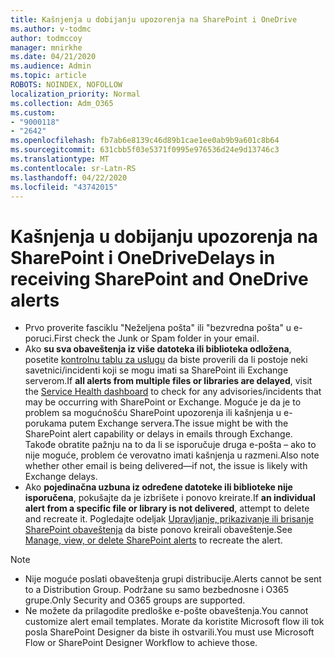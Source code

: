 ```yaml
---
title: Kašnjenja u dobijanju upozorenja na SharePoint i OneDrive
ms.author: v-todmc
author: todmccoy
manager: mnirkhe
ms.date: 04/21/2020
ms.audience: Admin
ms.topic: article
ROBOTS: NOINDEX, NOFOLLOW
localization_priority: Normal
ms.collection: Adm_O365
ms.custom:
- "9000118"
- "2642"
ms.openlocfilehash: fb7ab6e8139c46d89b1cae1ee0ab9b9a601c8b64
ms.sourcegitcommit: 631cbb5f03e5371f0995e976536d24e9d13746c3
ms.translationtype: MT
ms.contentlocale: sr-Latn-RS
ms.lasthandoff: 04/22/2020
ms.locfileid: "43742015"
---
```

# <a name="delays-in-receiving-sharepoint-and-onedrive-alerts"></a><span data-ttu-id="280a6-102">Kašnjenja u dobijanju upozorenja na SharePoint i OneDrive</span><span class="sxs-lookup"><span data-stu-id="280a6-102">Delays in receiving SharePoint and OneDrive alerts</span></span>

- <span data-ttu-id="280a6-103">Prvo proverite fasciklu "Neželjena pošta" ili "bezvredna pošta" u e-poruci.</span><span class="sxs-lookup"><span data-stu-id="280a6-103">First check the Junk or Spam folder in your email.</span></span>
- <span data-ttu-id="280a6-104">Ako **su sva obaveštenja iz više datoteka ili biblioteka odložena**, posetite [kontrolnu tablu za uslugu](https://portal.office.com/adminportal/home?ref=/servicehealth) da biste proverili da li postoje neki savetnici/incidenti koji se mogu imati sa SharePoint ili Exchange serverom.</span><span class="sxs-lookup"><span data-stu-id="280a6-104">If **all alerts from multiple files or libraries are delayed**, visit the [Service Health dashboard](https://portal.office.com/adminportal/home?ref=/servicehealth) to check for any advisories/incidents that may be occurring with SharePoint or Exchange.</span></span> <span data-ttu-id="280a6-105">Moguće je da je to problem sa mogućnošću SharePoint upozorenja ili kašnjenja u e-porukama putem Exchange servera.</span><span class="sxs-lookup"><span data-stu-id="280a6-105">The issue might be with the SharePoint alert capability or delays in emails through Exchange.</span></span> <span data-ttu-id="280a6-106">Takođe obratite pažnju na to da li se isporučuje druga e-pošta – ako to nije moguće, problem će verovatno imati kašnjenja u razmeni.</span><span class="sxs-lookup"><span data-stu-id="280a6-106">Also note whether other email is being delivered—if not, the issue is likely with Exchange delays.</span></span>
- <span data-ttu-id="280a6-107">Ako **pojedinačna uzbuna iz određene datoteke ili biblioteke nije isporučena**, pokušajte da je izbrišete i ponovo kreirate.</span><span class="sxs-lookup"><span data-stu-id="280a6-107">If **an individual alert from a specific file or library is not delivered**, attempt to delete and recreate it.</span></span> <span data-ttu-id="280a6-108">Pogledajte odeljak [Upravljanje, prikazivanje ili brisanje SharePoint obaveštenja](https://support.microsoft.com/office/manage-view-or-delete-sharepoint-alerts-99dfb19c-9a90-4a8c-aba1-aa8c8afb0de2) da biste ponovo kreirali obaveštenje.</span><span class="sxs-lookup"><span data-stu-id="280a6-108">See [Manage, view, or delete SharePoint alerts](https://support.microsoft.com/office/manage-view-or-delete-sharepoint-alerts-99dfb19c-9a90-4a8c-aba1-aa8c8afb0de2) to recreate the alert.</span></span>

> [!NOTE]
> - <span data-ttu-id="280a6-109">Nije moguće poslati obaveštenja grupi distribucije.</span><span class="sxs-lookup"><span data-stu-id="280a6-109">Alerts cannot be sent to a Distribution Group.</span></span> <span data-ttu-id="280a6-110">Podržane su samo bezbednosne i O365 grupe.</span><span class="sxs-lookup"><span data-stu-id="280a6-110">Only Security and O365 groups are supported.</span></span>
> - <span data-ttu-id="280a6-111">Ne možete da prilagodite predloške e-pošte obaveštenja.</span><span class="sxs-lookup"><span data-stu-id="280a6-111">You cannot customize alert email templates.</span></span> <span data-ttu-id="280a6-112">Morate da koristite Microsoft flow ili tok posla SharePoint Designer da biste ih ostvarili.</span><span class="sxs-lookup"><span data-stu-id="280a6-112">You must use Microsoft Flow or SharePoint Designer Workflow to achieve those.</span></span>
